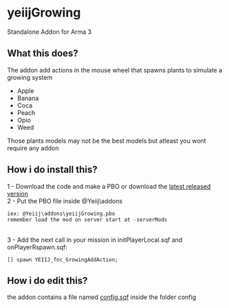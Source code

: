 # yeiijGrowing
Standalone Addon for Arma 3

## What this does?
The addon add actions in the mouse wheel that spawns plants to simulate a growing system
 - Apple
 - Banana
 - Coca
 - Peach
 - Opio
 - Weed
 
 Those plants models may not be the best models but atleast you wont require any addon

## How i do install this?
 1 - Download the code and make a PBO or download the [latest released version](https://github.com/yeiij/yeiijGrowing/releases)
<br>
 2 - Put the PBO file inside @Yeiij\addons
```
iex: @Yeiij\addons\yeiijGrowing.pbo
remember load the mod on server start at -serverMods
```

<br>
3 - Add the next call in your mission in initPlayerLocal.sqf and onPlayerRspawn.sqf:

```SQF
[] spawn YEIIJ_fnc_GrowingAddAction;
```

## How i do edit this?
the addon contains a file named [config.sqf](https://github.com/yeiij/yeiijGrowing/blob/master/config/config.sqf) inside the folder config

